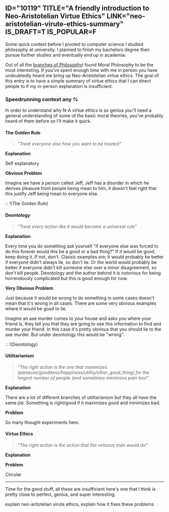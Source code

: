 ID="10119"
TITLE="A friendly introduction to Neo-Aristotelian Virtue Ethics"
LINK="neo-aristotelian-virute-ethics-summary"
IS_DRAFT=T
IS_POPULAR=F
----------
Some quick context before I pivoted to computer science I studied philosophy at university. I planned to finish my bachelors degree then pursue further studies and eventually end up in academia. 

Out of all the [branches of Philosophy](https://en.wikipedia.org/wiki/Outline_of_philosophy)I found Moral Philosophy to be the most interesting. If you've spent enough time with me in person you have undoubtedly heard me bring up Neo-Aristotelian virtue ethics. The goal of this entry is to have a simple summary of virtue ethics that I can direct people to if my in-person explanation is insufficient. 

### Speedrunning context any % 

In order to understand why N-A virtue ethics is so genius you'll need a general understanding of some of the basic moral theories, you've probably heard of them before so I'll make it quick.

#### The Golden Rule

> *"Treat everyone else how you want to be treated"*

**Explanation** 

Self explanatory 

**Obvious Problem**

Imagine we have a person called Jeff, Jeff has a disorder in which he derives pleasure from people being mean to him, it doesn't feel right that this justify Jeff being mean to everyone else. 

&#8756; !(The Golden Rule)

#### Deontology

> *"Treat every action like it would become a universal rule"*  

**Explanation** 

Every time you do something ask yourself "if everyone else was forced to do this forever would this be a good or a bad thing?" If it would be good, keep doing it. If not, don't. Classic examples are; It would probably be better if everyone didn't always lie, so don't lie. Or the world would probably be better if everyone didn't kill someone else over a minor disagreement, so don't kill people. Deontology and the author behind it is notorious for being horrendously complicated but this is good enough for now. 

**Very Obvious Problem** 

Just because it would be wrong to do something in some cases doesn't mean that it's wrong in all cases. There are some very obvious examples where it would be good to lie. 

Imagine an axe murder comes to your house and asks you where your friend is, they tell you that they are going to use this information to find and murder your friend. In this case it's pretty obvious that you should lie to the axe murder. But under deontology this would be "wrong". 

&#8756; !(Deontology)

#### Utilitarianism

> *"The right action is the one that maximizes (pleasure/goodness/happiness/utility/other_good_thing) for the largest number of people (and sometimes minimizes pain too)"* 

**Explanation** 

There are a lot of different branches of utilitarianism but they all have the same jist. Something is right/good if it maximizes good and minimizes bad. 

**Problem** 

So many thought experiments here. 


#### Virtue Ethics

> *"The right action is the action that the virtuous man would do"* 

**Explanation** 



**Problem** 

Circular

-------------------------------


Time for the good stuff, all these are insufficient here's one that I think is pretty close to perfect, genius, and super interesting.


explain neo-aritotelian virute ethics, explain how it fixes these problems 




